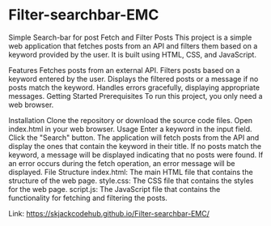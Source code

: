 # Filter-searchbar-EMC
Simple Search-bar for post
Fetch and Filter Posts
This project is a simple web application that fetches posts from an API and filters them based on a keyword provided by the user. It is built using HTML, CSS, and JavaScript.

Features
Fetches posts from an external API.
Filters posts based on a keyword entered by the user.
Displays the filtered posts or a message if no posts match the keyword.
Handles errors gracefully, displaying appropriate messages.
Getting Started
Prerequisites
To run this project, you only need a web browser.

Installation
Clone the repository or download the source code files.
Open index.html in your web browser.
Usage
Enter a keyword in the input field.
Click the "Search" button.
The application will fetch posts from the API and display the ones that contain the keyword in their title.
If no posts match the keyword, a message will be displayed indicating that no posts were found.
If an error occurs during the fetch operation, an error message will be displayed.
File Structure
index.html: The main HTML file that contains the structure of the web page.
style.css: The CSS file that contains the styles for the web page.
script.js: The JavaScript file that contains the functionality for fetching and filtering the posts.

Link: https://skjackcodehub.github.io/Filter-searchbar-EMC/

